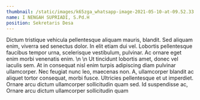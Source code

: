 ```yaml
---
thumbnail: /static/images/k65zga_whatsapp-image-2021-05-10-at-09.52.33.jpeg
name: I NENGAH SUPRIADI, S.Pd.H
position: Sekretaris Desa
---
```


Dictum tristique vehicula pellentesque aliquam mauris, blandit. Sed aliquam enim, viverra sed senectus dolor. In elit etiam dui vel. Lobortis pellentesque faucibus tempor urna, scelerisque vestibulum, pulvinar. Ac ornare eget enim morbi venenatis enim. \n \n Ut tincidunt lobortis amet, donec vel iaculis sem. At in consequat nisl enim turpis adipiscing diam pulvinar ullamcorper. Nec feugiat nunc leo, maecenas non. A, ullamcorper blandit ac aliquet tortor consequat, morbi fusce. Ultricies pellentesque et ut imperdiet. Ornare arcu dictum ullamcorper sollicitudin quam sed. Id suspendisse ac, Ornare arcu dictum ullamcorper sollicitudin quam
